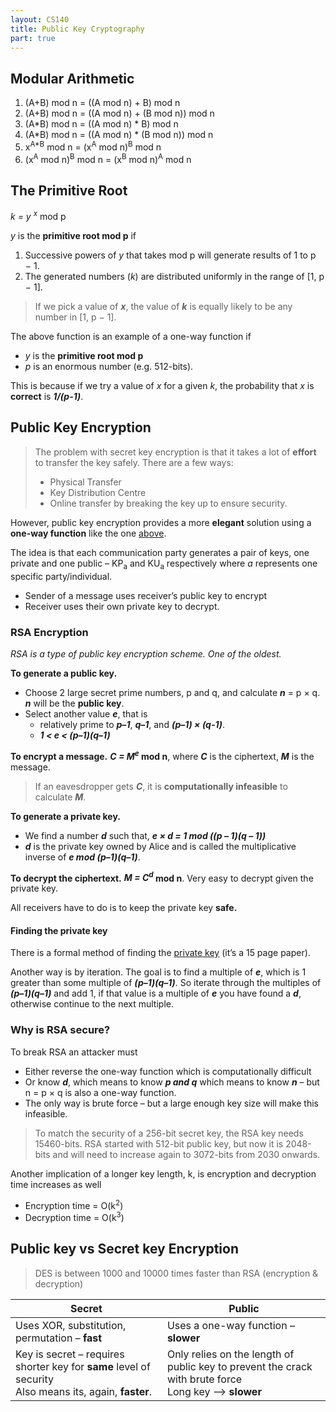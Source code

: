 ```yaml
---
layout: CS140
title: Public Key Cryptography
part: true
---
```


## Modular Arithmetic

1. (A+B) mod n = ((A mod n) + B) mod n
2. (A+B) mod n = ((A mod n) + (B mod n)) mod n
3. (A*B) mod n = ((A mod n) * B) mod n
4. (A*B) mod n = ((A mod n) * (B mod n)) mod n
5. x<sup>A*B</sup> mod n = (x<sup>A</sup> mod n)<sup>B</sup> mod n
6. (x<sup>A</sup> mod n)<sup>B</sup> mod n = (x<sup>B</sup> mod n)<sup>A</sup> mod n

## The Primitive Root

*k = y <sup>x</sup>* mod p

*y* is the **primitive root mod p** if

1. Successive powers of *y* that takes mod p will generate results of 1 to p &minus; 1. 
2. The generated numbers (*k*) are distributed uniformly in the range of [1, p &minus; 1].

> If we pick a value of ***x***, the value of ***k*** is equally likely to be any number in [1, p &minus; 1]. 

The above function is an example of a one-way function if 

- *y* is the **primitive root mod p**
- *p* is an enormous number (e.g. 512-bits).

This is because if we try a value of *x* for a given *k*, the probability that *x* is **correct** is ***1/(p-1)***.

## Public Key Encryption

> The problem with secret key encryption is that it takes a lot of **effort** to transfer the key safely. There are a few ways:
>
> - Physical Transfer
> - Key Distribution Centre
> - Online transfer by breaking the key up to ensure security.

However, public key encryption provides a more **elegant** solution using a **one-way function** like the one [above](#the-primitive-root).

The idea is that each communication party generates a pair of keys, one private and one public – KP<sub>a</sub> and KU<sub>a</sub> respectively where *a* represents one specific party/individual.

- Sender of a message uses receiver’s public key to encrypt
- Receiver uses their own private key to decrypt.

### RSA Encryption

*RSA is a type of public key encryption scheme. One of the oldest.*

**To generate a public key.**

- Choose 2 large secret prime numbers, p and q, and calculate ***n*** = p &times; q. ***n*** will be the **public key**.
- Select another value ***e***, that is 
  - relatively prime to ***p–1***, ***q–1***, and ***(p–1) &times; (q-1)***. 
  - ***1 < e < (p–1)(q–1)***

**To encrypt a message.** ***C = M<sup>e</sup>* mod n**, where ***C*** is the ciphertext, ***M*** is the message.

> If an eavesdropper gets ***C***, it is **computationally infeasible** to calculate ***M***.

**To generate a private key.**

- We find a number ***d*** such that, ***e &times; d = 1 mod ((p – 1)(q – 1))***
- ***d*** is the private key owned by Alice and is called the multiplicative inverse of ***e mod (p–1)(q–1)***.

**To decrypt the ciphertext.** ***M = C<sup>d</sup>* mod n**. Very easy to decrypt given the private key.

All receivers have to do is to keep the private key **safe.**

#### Finding the private key

There is a formal method of finding the [private key](https://people.csail.mit.edu/rivest/Rsapaper.pdf) (it’s a 15 page paper).

Another way is by iteration. The goal is to find a multiple of ***e***, which is 1 greater than some multiple of ***(p–1)(q–1)***. So iterate through the multiples of ***(p–1)(q–1)*** and add 1, if that value is a multiple of ***e*** you have found a ***d***, otherwise continue to the next multiple.

### Why is RSA secure?

To break RSA an attacker must

- Either reverse the one-way function which is computationally difficult
- Or know ***d***, which means to know ***p and q*** which means to know ***n*** – but n = p &times; q is also a one-way function.
- The only way is brute force – but a large enough key size will make this infeasible.

> To match the security of a 256-bit secret key, the RSA key needs 15460-bits. RSA started with 512-bit public key, but now it is 2048-bits and will need to increase again to 3072-bits from 2030 onwards.

Another implication of a longer key length, k, is encryption and decryption time increases as well

- Encryption time = O(k<sup>2</sup>)
- Decryption time = O(k<sup>3</sup>)

## Public key vs Secret key Encryption

> DES is between 1000 and 10000 times faster than RSA (encryption & decryption)

| Secret                                                       | Public                                                       |
| ------------------------------------------------------------ | ------------------------------------------------------------ |
| Uses XOR, substitution, permutation – **fast**               | Uses a one-way function – **slower**                         |
| Key is secret – requires shorter key for **same** level of security<br />Also means its, again, **faster**. | Only relies on the length of public key to prevent the crack with brute force<br />Long key –> **slower** |

